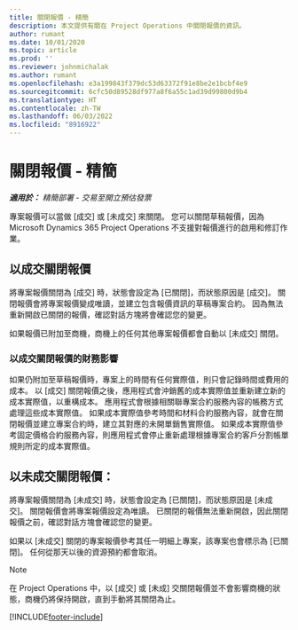 ```yaml
---
title: 關閉報價 - 精簡
description: 本文提供有關在 Project Operations 中關閉報價的資訊。
author: rumant
ms.date: 10/01/2020
ms.topic: article
ms.prod: ''
ms.reviewer: johnmichalak
ms.author: rumant
ms.openlocfilehash: e3a199843f379dc53d63372f91e8be2e1bcbf4e9
ms.sourcegitcommit: 6cfc50d89528df977a8f6a55c1ad39d99800d9b4
ms.translationtype: HT
ms.contentlocale: zh-TW
ms.lasthandoff: 06/03/2022
ms.locfileid: "8916922"
---
```

# <a name="close-a-quote---lite"></a>關閉報價 - 精簡

_**適用於：** 精簡部署 - 交易至開立預估發票_

專案報價可以當做 [成交] 或 [未成交] 來關閉。 您可以關閉草稿報價，因為 Microsoft Dynamics 365 Project Operations 不支援對報價進行的啟用和修訂作業。

## <a name="close-a-quote-as-won"></a>以成交關閉報價

將專案報價關閉為 [成交] 時，狀態會設定為 [已關閉]，而狀態原因是 [成交]。 關閉報價會將專案報價變成唯讀，並建立包含報價資訊的草稿專案合約。 因為無法重新開啟已關閉的報價，確認對話方塊將會確認您的變更。

如果報價已附加至商機，商機上的任何其他專案報價都會自動以 [未成交] 關閉。

### <a name="financial-impact-of-closing-a-quote-as-won"></a>以成交關閉報價的財務影響

如果仍附加至草稿報價時，專案上的時間有任何實際值，則只會記錄時間或費用的成本。 以 [成交] 關閉報價之後，應用程式會沖銷舊的成本實際值並重新建立新的成本實際值，以重構成本。 應用程式會根據相關聯專案合約服務內容的帳務方式處理這些成本實際值。 如果成本實際值參考時間和材料合約服務內容，就會在關閉報價並建立專案合約時，建立其對應的未開單銷售實際值。 如果成本實際值參考固定價格合約服務內容，則應用程式會停止重新處理根據專案合約客戶分割帳單規則所定的成本實際值。

## <a name="closing-a-quote-as-lost"></a>以未成交關閉報價：

將專案報價關閉為 [未成交] 時，狀態會設定為 [已關閉]，而狀態原因是 [未成交]。 關閉報價會將專案報價設定為唯讀。 已關閉的報價無法重新開啟，因此關閉報價之前，確認對話方塊會確認您的變更。

如果以 [未成交] 關閉的專案報價參考其任一明細上專案，該專案也會標示為 [已關閉]。 任何從那天以後的資源預約都會取消。

> [!NOTE]
> 在 Project Operations 中，以 [成交] 或 [未成] 交關閉報價並不會影響商機的狀態，商機仍將保持開啟，直到手動將其關閉為止。


[!INCLUDE[footer-include](../../includes/footer-banner.md)]